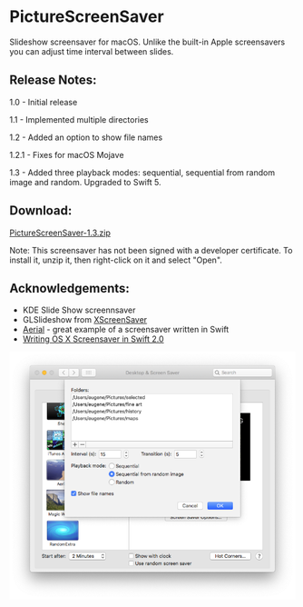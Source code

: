 # PictureScreenSaver

Slideshow screensaver for macOS. Unlike the built-in Apple screensavers you can adjust time interval between slides.

## Release Notes:

1.0 - Initial release

1.1 - Implemented multiple directories

1.2 - Added an option to show file names

1.2.1 - Fixes for macOS Mojave

1.3 - Added three playback modes: sequential, sequential from random image and random.
Upgraded to Swift 5.

## Download:

[PictureScreenSaver-1.3.zip](https://github.com/eozh/PictureScreenSaver/releases/download/v1.3/PictureScreenSaver-1.3.zip)

Note: This screensaver has not been signed with a developer certificate. To install it, unzip it, then right-click on it and select "Open".

## Acknowledgements:

- KDE Slide Show screennsaver
- GLSlideshow from [XScreenSaver](https://www.jwz.org/xscreensaver/)
- [Aerial](https://github.com/JohnCoates/Aerial) - great example of a screensaver written in Swift
- [Writing OS X Screensaver in Swift 2.0](https://whichline.wordpress.com/2015/07/13/os-x-screensaver-swift-2-part-1/)

![screenshot](https://github.com/eozh/PictureScreenSaver/raw/master/screenshot_070219.png)
